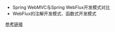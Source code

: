 - Spring WebMVC与Spring WebFlux开发模式对比
- WebFlux的注解开发模式、函数式开发模式

[参考链接](https://blog.51cto.com/liukang/2090198)
